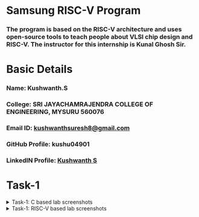 # Samsung RISC-V Program
### The program is based on the RISC-V architecture and uses open-source tools to teach people about VLSI chip design and RISC-V. The instructor for this internship is Kunal Ghosh Sir.

# Basic Details

### Name: Kushwanth.S
### College: SRI JAYACHAMRAJENDRA COLLEGE OF ENGINEERING, MYSURU 560076
### Email ID: kushwanthsuresh8@gmail.com
### GitHub Profile: kushu04901
### LinkedIN Profile: [Kushwanth S](https://www.linkedin.com/in/kushwanth-s-profile/)

</details>

# Task-1

<details>
<summary> Task-1: C based lab screenshots </summary>
<br>

![image alt](https://github.com/kushu04901/samsung-riscv/blob/5f199e3496a63c141391b7a4a87c69d9dd1af18b/Task1/sum1toNc.png)

### The above is the lab screenshot of a C code to find the sum of number for 1 to any defined number-N. 

</details>

<details>
<summary> Task-1: RISC-V based lab screenshots </summary>
<br>

![image alt](https://github.com/kushu04901/samsung-riscv/blob/77022a334551089ac438d3ad7f4a9888877389a2/Task1/risc-v%20based%20labvideo2.png)

![image alt](https://github.com/kushu04901/samsung-riscv/blob/4525d6a3dcf9fa58397a36db82487160be741cf7/Task1/risc-v%20based%20labvideo1.png)

![image alt](
